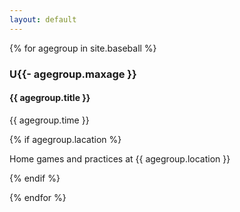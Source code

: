 ```yaml
---
layout: default
---
```

{% for agegroup in site.baseball %}

<h3> U{{- agegroup.maxage }} </h3>
<h4> {{ agegroup.title }} </h4>

<p>{{ agegroup.time }}</p>

{% if agegroup.lacation %}

<p>Home games and practices at {{ agegroup.location }}</p>

{% endif %}

{% endfor %}
